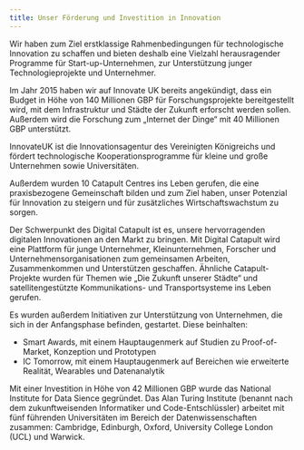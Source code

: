 ```yaml
---
title: Unser Förderung und Investition in Innovation
---
```


Wir haben zum Ziel erstklassige Rahmenbedingungen für technologische Innovation zu schaffen und bieten deshalb eine Vielzahl herausragender Programme für Start-up-Unternehmen, zur Unterstützung junger Technologieprojekte und Unternehmer.

Im Jahr 2015 haben wir auf Innovate UK bereits angekündigt, dass ein Budget in Höhe von 140 Millionen GBP für Forschungsprojekte bereitgestellt wird, mit dem Infrastruktur und Städte der Zukunft erforscht werden sollen. Außerdem wird die Forschung zum „Internet der Dinge“ mit 40 Millionen GBP unterstützt.

InnovateUK ist die Innovationsagentur des Vereinigten Königreichs und fördert technologische Kooperationsprogramme für kleine und große Unternehmen sowie Universitäten.

Außerdem wurden 10 Catapult Centres ins Leben gerufen, die eine praxisbezogene Gemeinschaft bilden und zum Ziel haben, unser Potenzial für Innovation zu steigern und für zusätzliches Wirtschaftswachstum zu sorgen.

Der Schwerpunkt des Digital Catapult ist es, unsere hervorragenden digitalen Innovationen an den Markt zu bringen. Mit Digital Catapult wird eine Plattform für junge Unternehmer, Kleinunternehmen, Forscher und  Unternehmensorganisationen zum gemeinsamen Arbeiten, Zusammenkommen und Unterstützen geschaffen. Ähnliche Catapult-Projekte wurden für Themen wie „Die Zukunft unserer Städte“ und satellitengestützte Kommunikations- und Transportsysteme ins Leben gerufen.

Es wurden außerdem Initiativen zur Unterstützung von Unternehmen, die sich in der Anfangsphase befinden, gestartet. Diese beinhalten:

-	Smart Awards, mit einem Hauptaugenmerk auf Studien zu Proof-of-Market, Konzeption und Prototypen
-	IC Tomorrow, mit einem Hauptaugenmerk auf Bereichen wie erweiterte Realität, Wearables und Datenanalytik

Mit einer Investition in Höhe von 42 Millionen GBP wurde das National Institute for Data Sience gegründet. Das Alan Turing Institute (benannt nach dem zukunftweisenden Informatiker und Code-Entschlüssler) arbeitet mit fünf führenden Universitäten im Bereich der Datenwissenschaften zusammen: Cambridge, Edinburgh, Oxford, University College London (UCL) und Warwick.